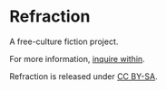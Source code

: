 Refraction
==========

A free-culture fiction project.

For more information, [inquire within](http://foolscap-studio.github.io/refraction/).

Refraction is released under [CC BY-SA](http://creativecommons.org/licenses/by-sa/4.0/).
